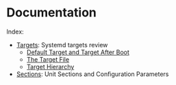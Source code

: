 <!-- 

	Bruno Mondelo Giaramita                                    
	mondelob14@gmail.com                                       
	isx48185462                                                
	Escola del Treball de Barcelona 2017-04-26
	
															 -->

# Documentation
Index:
* [Targets](targets.md): Systemd targets review
	* [Default Target and Target After Boot](targets.md#default-target-and-target-after-boot)
	* [The Target File](targets.md#the-target-file)
	* [Target Hierarchy](targets.md#target-hierarchy)
* [Sections](sections.md): Unit Sections and Configuration Parameters
